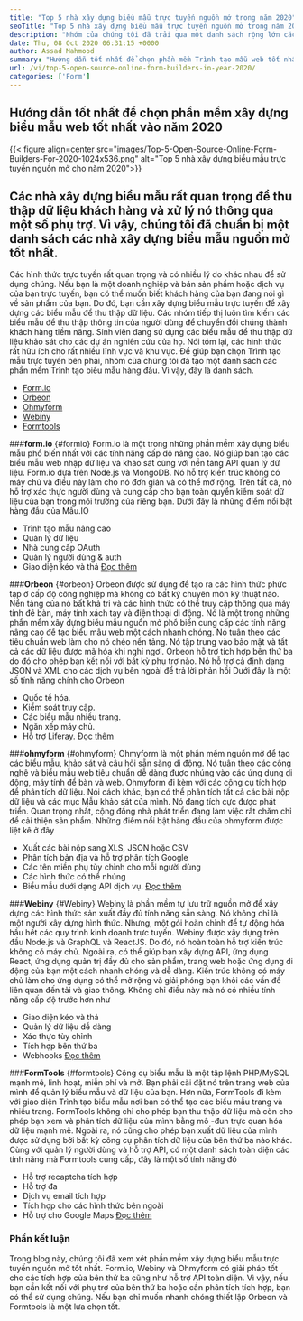 ```yaml
---
title: "Top 5 nhà xây dựng biểu mẫu trực tuyến nguồn mở trong năm 2020" 
seoTitle: "Top 5 nhà xây dựng biểu mẫu trực tuyến nguồn mở trong năm 2020" 
description: "Nhóm của chúng tôi đã trải qua một danh sách rộng lớn các công cụ xây dựng biểu mẫu và chúng tôi đã liệt kê ngắn một số phần mềm xây dựng biểu mẫu trực tuyến hàng đầu cho bạn." 
date: Thu, 08 Oct 2020 06:31:15 +0000
author: Assad Mahmood
summary: "Hướng dẫn tốt nhất để chọn phần mềm Trình tạo mẫu web tốt nhất vào năm 2020" 
url: /vi/top-5-open-source-online-form-builders-in-year-2020/
categories: ['Form']
---
```


## Hướng dẫn tốt nhất để chọn phần mềm xây dựng biểu mẫu web tốt nhất vào năm 2020

{{< figure align=center src="images/Top-5-Open-Source-Online-Form-Builders-For-2020-1024x536.png" alt="Top 5 nhà xây dựng biểu mẫu trực tuyến nguồn mở cho năm 2020">}}


## Các nhà xây dựng biểu mẫu rất quan trọng để thu thập dữ liệu khách hàng và xử lý nó thông qua một số phụ trợ. Vì vậy, chúng tôi đã chuẩn bị một danh sách các nhà xây dựng biểu mẫu nguồn mở tốt nhất.
Các hình thức trực tuyến rất quan trọng và có nhiều lý do khác nhau để sử dụng chúng. Nếu bạn là một doanh nghiệp và bán sản phẩm hoặc dịch vụ của bạn trực tuyến, bạn có thể muốn biết khách hàng của bạn đang nói gì về sản phẩm của bạn. Do đó, bạn cần xây dựng biểu mẫu trực tuyến để xây dựng các biểu mẫu để thu thập dữ liệu.
Các nhóm tiếp thị luôn tìm kiếm các biểu mẫu để thu thập thông tin của người dùng để chuyển đổi chúng thành khách hàng tiềm năng. Sinh viên đang sử dụng các biểu mẫu để thu thập dữ liệu khảo sát cho các dự án nghiên cứu của họ. Nói tóm lại, các hình thức rất hữu ích cho rất nhiều lĩnh vực và khu vực.
Để giúp bạn chọn Trình tạo mẫu trực tuyến bên phải, nhóm của chúng tôi đã tạo một danh sách các phần mềm Trình tạo biểu mẫu hàng đầu. Vì vậy, đây là danh sách.
  * [Form.io][1]
  * [Orbeon][2]
  * [Ohmyform][3]
  * [Webiny][4]
  * [Formtools][5]

###**form.io** {#formio}
Form.io là một trong những phần mềm xây dựng biểu mẫu phổ biến nhất với các tính năng cấp độ nâng cao. Nó giúp bạn tạo các biểu mẫu web nhập dữ liệu và khảo sát cùng với nền tảng API quản lý dữ liệu.
Form.io dựa trên Node.js và MongoDB. Nó hỗ trợ kiến ​​trúc không có máy chủ và điều này làm cho nó đơn giản và có thể mở rộng. Trên tất cả, nó hỗ trợ xác thực người dùng và cung cấp cho bạn toàn quyền kiểm soát dữ liệu của bạn trong môi trường của riêng bạn.
Dưới đây là những điểm nổi bật hàng đầu của Mẫu.IO
  * Trình tạo mẫu nâng cao
  * Quản lý dữ liệu
  * Nhà cung cấp OAuth
  * Quản lý người dùng & auth
  * Giao diện kéo và thả
    [Đọc thêm][6]

###**Orbeon** {#orbeon}
Orbeon được sử dụng để tạo ra các hình thức phức tạp ở cấp độ công nghiệp mà không có bất kỳ chuyên môn kỹ thuật nào. Nền tảng của nó bất khả tri và các hình thức có thể truy cập thông qua máy tính để bàn, máy tính xách tay và điện thoại di động.
Nó là một trong những phần mềm xây dựng biểu mẫu nguồn mở phổ biến cung cấp các tính năng nâng cao để tạo biểu mẫu web một cách nhanh chóng. Nó tuân theo các tiêu chuẩn web làm cho nó chéo nền tảng. Nó tập trung vào bảo mật và tất cả các dữ liệu được mã hóa khi nghỉ ngơi.
Orbeon hỗ trợ tích hợp bên thứ ba do đó cho phép bạn kết nối với bất kỳ phụ trợ nào. Nó hỗ trợ cả định dạng JSON và XML cho các dịch vụ bên ngoài để trả lời phản hồi
Dưới đây là một số tính năng chính cho Orbeon
  * Quốc tế hóa.
  * Kiểm soát truy cập.
  * Các biểu mẫu nhiều trang.
  * Ngăn xếp máy chủ.
  * Hỗ trợ Liferay.
    [Đọc thêm][7]

###**ohmyform** {#ohmyform}
Ohmyform là một phần mềm nguồn mở để tạo các biểu mẫu, khảo sát và câu hỏi sẵn sàng di động. Nó tuân theo các công nghệ và biểu mẫu web tiêu chuẩn dễ dàng được nhúng vào các ứng dụng di động, máy tính để bàn và web.
Ohmyform đi kèm với các công cụ tích hợp để phân tích dữ liệu. Nói cách khác, bạn có thể phân tích tất cả các bài nộp dữ liệu và các mục Mẫu khảo sát của mình. Nó đang tích cực được phát triển. Quan trọng nhất, cộng đồng nhà phát triển đang làm việc rất chăm chỉ để cải thiện sản phẩm.
Những điểm nổi bật hàng đầu của ohmyform được liệt kê ở đây
  * Xuất các bài nộp sang XLS, JSON hoặc CSV
  * Phân tích bản địa và hỗ trợ phân tích Google
  * Các tên miền phụ tùy chỉnh cho mỗi người dùng
  * Các hình thức có thể nhúng
  * Biểu mẫu dưới dạng API dịch vụ.
    [Đọc thêm][8]

###**Webiny** {#Webiny}
Webiny là phần mềm tự lưu trữ nguồn mở để xây dựng các hình thức sản xuất đầy đủ tính năng sẵn sàng. Nó không chỉ là một người xây dựng hình thức. Nhưng, một gói hoàn chỉnh để tự động hóa hầu hết các quy trình kinh doanh trực tuyến.
Webiny được xây dựng trên đầu Node.js và GraphQL và ReactJS. Do đó, nó hoàn toàn hỗ trợ kiến ​​trúc không có máy chủ. Ngoài ra, có thể giúp bạn xây dựng API, ứng dụng React, ứng dụng quản trị đầy đủ cho sản phẩm, trang web hoặc ứng dụng di động của bạn một cách nhanh chóng và dễ dàng.
Kiến trúc không có máy chủ làm cho ứng dụng có thể mở rộng và giải phóng bạn khỏi các vấn đề liên quan đến tải và giao thông. Không chỉ điều này mà nó có nhiều tính năng cấp độ trước hơn như
  * Giao diện kéo và thả
  * Quản lý dữ liệu dễ dàng
  * Xác thực tùy chỉnh
  * Tích hợp bên thứ ba
  * Webhooks
    [Đọc thêm][9]

###**FormTools** {#formtools}
Công cụ biểu mẫu là một tập lệnh PHP/MySQL mạnh mẽ, linh hoạt, miễn phí và mở. Bạn phải cài đặt nó trên trang web của mình để quản lý biểu mẫu và dữ liệu của bạn. Hơn nữa, FormTools đi kèm với giao diện Trình tạo biểu mẫu nơi bạn có thể tạo các biểu mẫu trang và nhiều trang.
FormTools không chỉ cho phép bạn thu thập dữ liệu mà còn cho phép bạn xem và phân tích dữ liệu của mình bằng mô -đun trực quan hóa dữ liệu mạnh mẽ. Ngoài ra, nó cũng cho phép bạn xuất dữ liệu của mình được sử dụng bởi bất kỳ công cụ phân tích dữ liệu của bên thứ ba nào khác.
Cùng với quản lý người dùng và hỗ trợ API, có một danh sách toàn diện các tính năng mà Formtools cung cấp, đây là một số tính năng đó
  * Hỗ trợ recaptcha tích hợp
  * Hỗ trợ đa
  * Dịch vụ email tích hợp
  * Tích hợp cho các hình thức bên ngoài
  * Hỗ trợ cho Google Maps
    [Đọc thêm][10]

### Phần kết luận
Trong blog này, chúng tôi đã xem xét phần mềm xây dựng biểu mẫu trực tuyến nguồn mở tốt nhất. Form.io, Webiny và Ohmyform có giải pháp tốt cho các tích hợp của bên thứ ba cũng như hỗ trợ API toàn diện. Vì vậy, nếu bạn cần kết nối với phụ trợ của bên thứ ba hoặc cần phân tích tích hợp, bạn có thể sử dụng chúng. Nếu bạn chỉ muốn nhanh chóng thiết lập Orbeon và Formtools là một lựa chọn tốt.

  
[1]: #formio
[2]: #orbeon
[3]: #ohmyform
[4]: #webiny
[5]: #formtools
[6]: https://products.containerize.com/form/formio
[7]: https://products.containerize.com/form/orbeon
[8]: https://products.containerize.com/form/ohmyform
[9]: https://products.containerize.com/form/webiny
[10]: https://products.containerize.com/form/formtools
